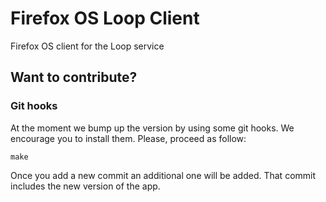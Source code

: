 # Firefox OS Loop Client

Firefox OS client for the Loop service

## Want to contribute?

### Git hooks

At the moment we bump up the version by using some git hooks. We encourage you
to install them. Please, proceed as follow:

```
make
```

Once you add a new commit an additional one will be added. That commit includes
the new version of the app.
